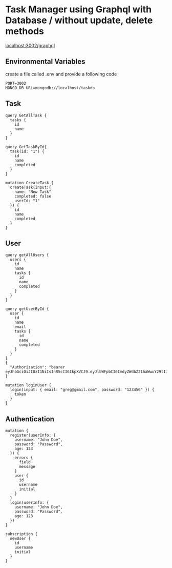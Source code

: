 # Task Manager using Graphql with Database / without update, delete methods

[localhost:3002/graphql](http://localhost:3002/graphql)

## Environmental Variables

create a file called .env and provide a following code

    PORT=3002
    MONGO_DB_URL=mongodb://localhost/taskdb

## Task

    query GetAllTask {
      tasks {
        id
        name
      }
    }

    query GetTaskById{
      task(id: "1") {
        id
        name
        completed
      }
    }

    mutation CreateTask {
      createTask(input:{
        name: "New Task"
        completed: false
        userId: "1"
      }) {
        id
        name
        completed
      }
    }

## User

    query getAllUsers {
      users {
        id
        name
        tasks {
          id
          name
          completed
        }
      }
    }

    query getUserById {
      user {
        id
        name
        email
        tasks {
          id
          name
          completed
        }
      }
    }
    {
      "Authorization": "bearer eyJhbGciOiJIUzI1NiIsInR5cCI6IkpXVCJ9.eyJlbWFpbCI6ImdyZWdAZ21haWwuY29tIiwiaWF0IjoxNjAyMzkwNjk1LCJleHAiOjE2MDI0NzcwOTV9.GmCVoWPtc21xyRB5n80h0YGISzuc6iXs9Q9topv6YLg"
    }

    mutation loginUser {
      login(input: { email: "greg@gmail.com", password: "123456" }) {
        token
      }
    }


## Authentication

    mutation {
      register(userInfo: {
        username: "John Doe",
        password: "Password",
        age: 123
      }) {
        errors {
          field
          message
        }
        user {
          id
          username
          initial
        }
      }
      login(userInfo: {
        username: "John Doe",
        password: "Password",
        age: 123
      })
    }

    subscription {
      newUser {
        id
        username
        initial
      }
    }